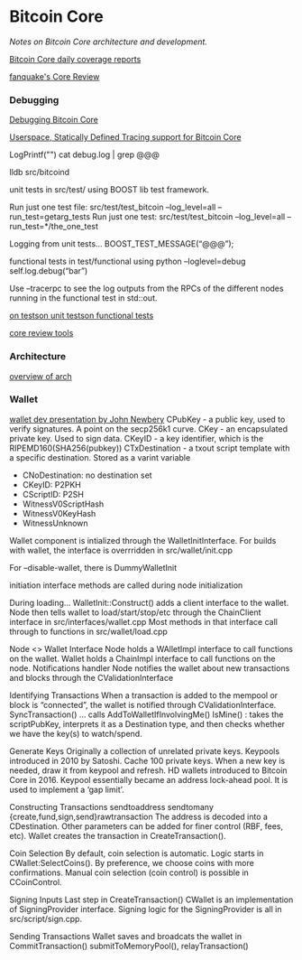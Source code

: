 # Bitcoin Core

_Notes on Bitcoin Core architecture and development._

[Bitcoin Core daily coverage reports](https://marcofalke.github.io/btc_cov/)

[fanquake's Core Review](https://github.com/fanquake/core-review/)

### Debugging <a id="506a6702-7348-47d0-89dc-0115a6fbc885"></a>

[Debugging Bitcoin Core](https://gist.github.com/fjahr/2cd23ad743a2ddfd4eed957274beca0f)

[Userspace, Statically Defined Tracing support for Bitcoin Core](https://b10c.me/blog/008-bitcoin-core-usdt-support/)

LogPrintf\(""\) cat debug.log \| grep @@@

lldb src/bitcoind

unit tests in src/test/ using BOOST lib test framework.

Run just one test file: src/test/test\_bitcoin –log\_level=all –run\_test=getarg\_tests Run just one test: src/test/test\_bitcoin –log\_level=all –run\_test=\*/the\_one\_test

Logging from unit tests… BOOST\_TEST\_MESSAGE\(“@@@”\);

functional tests in test/functional using python –loglevel=debug self.log.debug\(“bar”\)

Use –tracerpc to see the log outputs from the RPCs of the different nodes running in the functional test in std::out.

[on tests](https://github.com/bitcoin/bitcoin/blob/master/test/README.md)[on unit tests](https://github.com/bitcoin/bitcoin/blob/master/src/test/README.md)[on functional tests](https://github.com/bitcoin/bitcoin/blob/master/test/functional/README.md)

[core review tools](https://github.com/fanquake/core-review)

### Architecture <a id="24df961f-e563-434c-860d-89457aa81cde"></a>

[overview of arch](https://jameso.be/dev++2018/#1)

### Wallet <a id="50d67092-4617-41fe-9f22-a22fedfae291"></a>

[wallet dev presentation by John Newbery](https://residency.chaincode.com/presentations/bitcoin/Wallet_Development.pdf) CPubKey - a public key, used to verify signatures. A point on the secp256k1 curve. CKey - an encapsulated private key. Used to sign data. CKeyID - a key identifier, which is the RIPEMD160\(SHA256\(pubkey\)\) CTxDestination - a txout script template with a specific destination. Stored as a varint variable

* CNoDestination: no destination set
* CKeyID: P2PKH
* CScriptID: P2SH
* WitnessV0ScriptHash
* WitnessV0KeyHash
* WitnessUnknown

Wallet component is intialized through the WalletInitInterface. For builds with wallet, the interface is overrridden in src/wallet/init.cpp

For –disable-wallet, there is DummyWalletInit

initiation interface methods are called during node initialization

During loading… WalletInit::Construct\(\) adds a client interface to the wallet. Node then tells wallet to load/start/stop/etc through the ChainClient interface in src/interfaces/wallet.cpp Most methods in that interface call through to functions in src/wallet/load.cpp

Node &lt;&gt; Wallet Interface Node holds a WAlletImpl interface to call functions on the wallet. Wallet holds a ChainImpl interface to call functions on the node. Notifications handler Node notifies the wallet about new transactions and blocks through the CValidationInterface

Identifying Transactions When a transaction is added to the mempool or block is “connected”, the wallet is notified through CValidationInterface. SyncTransaction\(\) … calls AddToWalletIfInvolvingMe\(\) IsMine\(\) : takes the scriptPubKey, interprets it as a Destination type, and then checks whether we have the key\(s\) to watch/spend.

Generate Keys Originally a collection of unrelated private keys. Keypools introduced in 2010 by Satoshi. Cache 100 private keys. When a new key is needed, draw it from keypool and refresh. HD wallets introduced to Bitcoin Core in 2016. Keypool essentially became an address lock-ahead pool. It is used to implement a ‘gap limit’.

Constructing Transactions sendtoaddress sendtomany {create,fund,sign,send}rawtransaction The address is decoded into a CDestination. Other parameters can be added for finer control \(RBF, fees, etc\). Wallet creates the transaction in CreateTransaction\(\).

Coin Selection By default, coin selection is automatic. Logic starts in CWallet:SelectCoins\(\). By preference, we choose coins with more confirmations. Manual coin selection \(coin control\) is possible in CCoinControl.

Signing Inputs Last step in CreateTransaction\(\) CWallet is an implementation of SigningProvider interface. Signing logic for the SigningProvider is all in src/script/sign.cpp.

Sending Transactions Wallet saves and broadcats the wallet in CommitTransaction\(\) submitToMemoryPool\(\), relayTransaction\(\)

